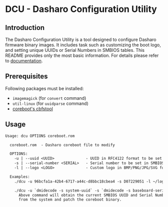 # DCU - Dasharo Configuration Utility

## Introduction

The Dasharo Configuration Utility is a tool designed to configure Dasharo firmware
binary images. It includes task such as customizing the boot logo, and setting
unique UUIDs or Serial Numbers in SMBIOS tables. This README provides only the
most basic information. For details please refer to
[documentation](https://docs.dasharo.com/guides/image-customization/).

## Prerequisites

Following packages must be installed:

* `imagemagick` (for `convert` command)
* `util-linux` (for `uuidparse` command)
* [coreboot's
cbfstool](https://github.com/coreboot/coreboot/tree/master/util/cbfstool)

## Usage

```txt
Usage: dcu OPTIONS coreboot.rom

  coreboot.rom  - Dasharo coreboot file to modify

  OPTIONS:
    -u | --uuid <UUID>              - UUID in RFC4122 format to be set in SMBIOS type 1 structure
    -s | --serial-number <SERIAL>   - Serial number to be set in SMBIOS type 1 and type 2 structure
    -l | --logo <LOGO>              - Custom logo in BMP/PNG/JPG/SVG format to be displayed on boot

  Examples:
    ./dcu -u 96bcfa1a-42b4-6717-a44c-d8bbc18cbea4 -s D07229051 -l ~/logo.svg coreboot.rom

    ./dcu -u `dmidecode -s system-uuid` -s `dmidecode -s baseboard-serial-number` coreboot.rom
      Above command will obtain the current SMBIOS UUID and Serial Number
      from the system and patch the coreboot binary.
```
